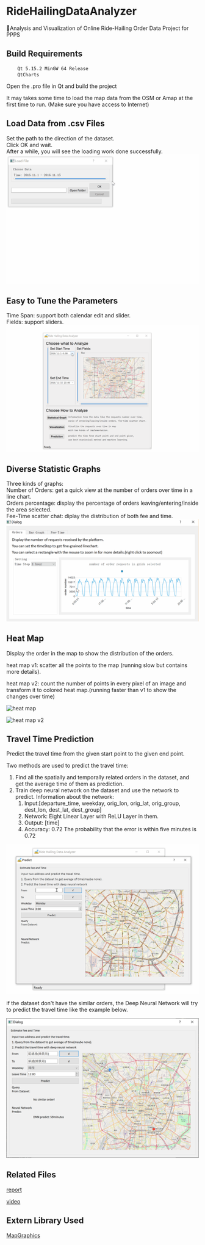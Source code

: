 # RideHailingDataAnalyzer
🚖Analysis and Visualization of Online Ride-Hailing Order Data Project for PPPS

## Build Requirements

```shell
    Qt 5.15.2 MinGW 64 Release
    QtCharts
```
Open the .pro file in Qt and build the project

It may takes some time to load the map data from the OSM or Amap at the first time to run. (Make sure you have access to Internet)

## Load Data from .csv Files

Set the path to the direction of the dataset.  
Click OK and wait.  
After a while, you will see the loading work done successfully.  
![successfully loaded](image/img1.gif)

## Easy to Tune the Parameters

Time Span: support both calendar edit and slider.  
Fields: support sliders.
![setting fields and time span](image/img2.gif)

## Diverse Statistic Graphs
Three kinds of graphs:  
Number of Orders: get a quick view at the number of orders over time in a line chart.   
Orders percentage: display the percentage of orders leaving/entering/inside the area selected.  
Fee-Time scatter chat: diplay the distribution of both fee and time.
![statistic graph](image/img3.gif)

## Heat Map

Display the order in the map to show the distribution of the orders.  

heat map v1: scatter all the points to the map (running slow but contains more details).

heat map v2: count the number of points in every pixel of an image and transform it to colored heat map.(running faster than v1 to show the changes over time)

![heat map](image/img4.gif)

![heat map v2](image/img5.gif)

##  Travel Time Prediction

Predict the travel time from the given start point to the given end point.

Two methods are used to predict the travel time:

1. Find all the spatially and temporally related orders in the dataset, and get the average time of them as prediction.
2. Train deep neural network on the dataset and use the network to predict. Information about the network:
   1. Input:[departure_time,  weekday, orig_lon, orig_lat, orig_group, dest_lon, dest_lat, dest_group]
   2. Network: Eight Linear Layer with ReLU Layer in them.
   3. Output: [time]   
   4. Accuracy: 0.72 The probability that the error is within five minutes is 0.72   

![Prediction](image/img6.gif)

if the dataset don't have the similar orders, the Deep Neural Network will try to predict the travel time like the example below.

![predict with no similar order](image/img7.png)

## Related Files

[report](https://jbox.sjtu.edu.cn/l/b1kNbM)

[video](https://jbox.sjtu.edu.cn/l/QJGUff )

## Extern Library Used

[MapGraphics](https://github.com/raptorswing/MapGraphics) 